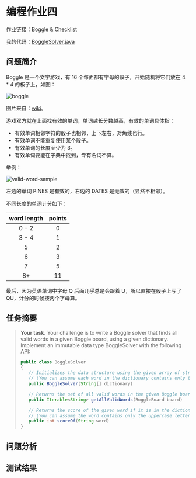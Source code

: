 # 编程作业四

作业链接：[Boggle](http://coursera.cs.princeton.edu/algs4/assignments/boggle.html) & [Checklist](http://coursera.cs.princeton.edu/algs4/checklists/boggle.html)

我的代码：[BoggleSolver.java](https://github.com/mingyueanyao/algorithms-princeton-coursera/blob/master/Codes%20of%20Programming%20Assignments/part2/pa4-boggle/BoggleSolver.java)

## 问题简介

Boggle 是一个文字游戏，有 16 个每面都有字母的骰子，开始随机将它们放在 4 * 4 的板子上，如图：

![boggle](https://images2018.cnblogs.com/blog/886021/201808/886021-20180808164145026-1389415701.jpg)

图片来自：[wiki](https://en.wikipedia.org/wiki/Boggle)。

游戏双方就在上面找有效的单词，单词越长分数越高，有效的单词具体指：

- 有效单词相邻字符的骰子也相邻，上下左右，对角线也行。
- 有效单词不能重复使用某个骰子。
- 有效单词的长度至少为 3。
- 有效单词要能在字典中找到，专有名词不算。

举例：

![valid-word-sample](https://images2018.cnblogs.com/blog/886021/201808/886021-20180808164205342-1121403689.png)

左边的单词 PINES 是有效的，右边的 DATES 是无效的（显然不相邻）。

不同长度的单词计分如下：

| word length | points |
|:-----------:|:------:|
| 0 - 2 | 0 |
| 3 - 4 | 1 |
| 5 | 2 |
| 6 | 3 |
| 7 | 5 |
| 8+ | 11 |

最后，因为英语单词中字母 Q 后面几乎总是会跟着 U，所以直接在骰子上写了 QU，计分的时候按两个字母算。

## 任务摘要

>**Your task.** Your challenge is to write a Boggle solver that finds all valid words in a given Boggle board, using a given dictionary. Implement an immutable data type BoggleSolver with the following API:
>
>```java
>public class BoggleSolver
>{
>    // Initializes the data structure using the given array of strings as the dictionary.
>    // (You can assume each word in the dictionary contains only the uppercase letters A through Z.)
>    public BoggleSolver(String[] dictionary)
>
>    // Returns the set of all valid words in the given Boggle board, as an Iterable.
>    public Iterable<String> getAllValidWords(BoggleBoard board)
>
>    // Returns the score of the given word if it is in the dictionary, zero otherwise.
>    // (You can assume the word contains only the uppercase letters A through Z.)
>    public int scoreOf(String word)
>}

## 问题分析

## 测试结果